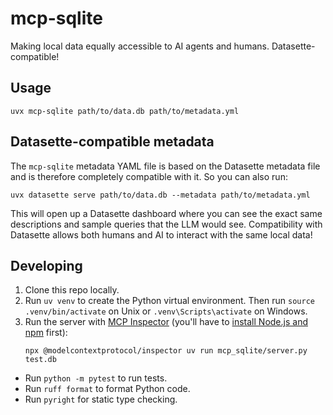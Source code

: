 # mcp-sqlite
Making local data equally accessible to AI agents and humans. Datasette-compatible!

## Usage
```
uvx mcp-sqlite path/to/data.db path/to/metadata.yml
```

## Datasette-compatible metadata
The `mcp-sqlite` metadata YAML file is based on the Datasette metadata file and is therefore completely compatible with it.
So you can also run:
```
uvx datasette serve path/to/data.db --metadata path/to/metadata.yml
```

This will open up a Datasette dashboard where you can see the exact same descriptions and sample queries that the LLM would see.
Compatibility with Datasette allows both humans and AI to interact with the same local data!

## Developing
1.  Clone this repo locally.
2.  Run `uv venv` to create the Python virtual environment.
    Then run `source .venv/bin/activate` on Unix or `.venv\Scripts\activate` on Windows.
3.  Run the server with [MCP Inspector](https://modelcontextprotocol.io/docs/tools/inspector)
    (you'll have to [install Node.js and npm](https://docs.npmjs.com/downloading-and-installing-node-js-and-npm) first):
    ```
    npx @modelcontextprotocol/inspector uv run mcp_sqlite/server.py test.db
    ```

- Run `python -m pytest` to run tests.
- Run `ruff format` to format Python code.
- Run `pyright` for static type checking.